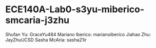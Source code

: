 # ECE140A-Lab0-s3yu-miberico-smcaria-j3zhu
Shufan Yu: GraceYu484
Mariano Iberico: marianoiberico
Jiahao Zhu: JayZhuUCSD
Sasha McAria: sasha21ir
